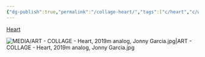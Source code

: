 ```yaml
---
{"dg-publish":true,"permalink":"/collage-heart/","tags":["c/heart","c/winter","c/flat-background","c/shape","c/abstract","c/N/JA","collage/year-2019","collage/analog","collage/sold"],"created":"2024-06-28T12:56:50.000-04:00","updated":"2025-08-27T13:00:02.083-04:00"}
---
```



[Heart](https://www.instagram.com/p/B6HQpHNBBpD/)

![MEDIA/ART - COLLAGE - Heart, 2019m analog, Jonny Garcia.jpg|ART - COLLAGE - Heart, 2019m analog, Jonny Garcia.jpg](/img/user/MEDIA/ART%20-%20COLLAGE%20-%20Heart,%202019m%20analog,%20Jonny%20Garcia.jpg)
